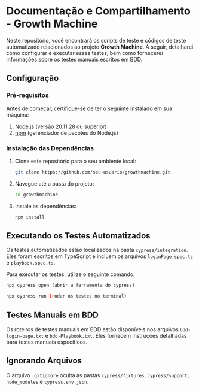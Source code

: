 # Documentação e Compartilhamento - Growth Machine

Neste repositório, você encontrará os scripts de teste e códigos de teste automatizado relacionados ao projeto **Growth Machine**. A seguir, detalharei como configurar e executar esses testes, bem como fornecerei informações sobre os testes manuais escritos em BDD.

## Configuração

### Pré-requisitos

Antes de começar, certifique-se de ter o seguinte instalado em sua máquina:

1. [Node.js](https://nodejs.org/) (versão 20.11.28 ou superior)
2. [npm](https://www.npmjs.com/) (gerenciador de pacotes do Node.js)

### Instalação das Dependências

1. Clone este repositório para o seu ambiente local:

   ```bash
   git clone https://github.com/seu-usuario/growthmachine.git
   ```

2. Navegue até a pasta do projeto:

   ```bash
   cd growthmachine
   ```

3. Instale as dependências:

   ```bash
   npm install
   ```

## Executando os Testes Automatizados

Os testes automatizados estão localizados na pasta `cypress/integration`. Eles foram escritos em TypeScript e incluem os arquivos `loginPage.spec.ts` e `playbook.spec.ts`.

Para executar os testes, utilize o seguinte comando:

```bash
npx cypress open (abrir a ferramenta do cypress)
```

```bash
npx cypress run (rodar os testes no terminal)
```

## Testes Manuais em BDD

Os roteiros de testes manuais em BDD estão disponíveis nos arquivos `bdd-login-page.txt` e `bdd-Playbook.txt`. Eles fornecem instruções detalhadas para testes manuais específicos.

## Ignorando Arquivos

O arquivo `.gitignore` oculta as pastas `cypress/fixtures`, `cypress/support`, `node_modules` e `cypress.env.json`.
